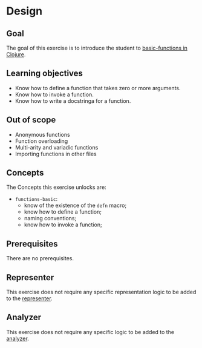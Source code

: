 # Design

## Goal

The goal of this exercise is to introduce the student to [basic-functions in Clojure](https://clojure.org/reference/data_structures#basic-functions).

## Learning objectives

- Know how to define a function that takes zero or more arguments.
- Know how to invoke a function.
- Know how to write a docstringa for a function.

## Out of scope

- Anonymous functions
- Function overloading
- Multi-arity and variadic functions
- Importing functions in other files

## Concepts

The Concepts this exercise unlocks are:

- `functions-basic`: 
  - know of the existence of the `defn` macro; 
  - know how to define a function; 
  - naming conventions;
  - know how to invoke a function;

## Prerequisites

There are no prerequisites.

## Representer

This exercise does not require any specific representation logic to be added to the [representer][representer].

## Analyzer

This exercise does not require any specific logic to be added to the [analyzer][analyzer].

[analyzer]: https://github.com/exercism/csharp-analyzer
[representer]: https://github.com/exercism/csharp-representer
